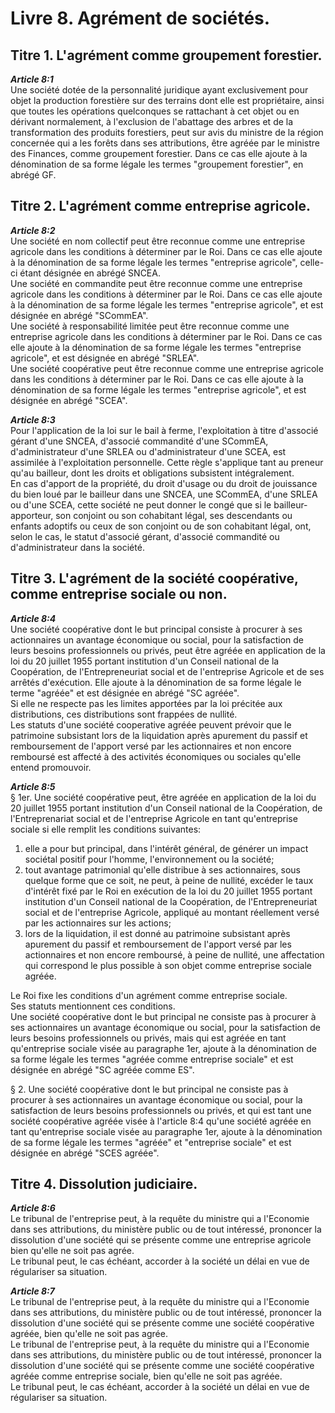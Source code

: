 # Livre 8. Agrément de sociétés.

## Titre 1. L'agrément comme groupement forestier.

***Article 8:1***  
Une société dotée de la personnalité juridique ayant exclusivement pour objet la production forestière sur des terrains dont elle est propriétaire, ainsi que toutes les opérations quelconques se rattachant à cet objet ou en dérivant normalement, à l'exclusion de l'abattage des arbres et de la transformation des produits forestiers, peut sur avis du ministre de la région concernée qui a les forêts dans ses attributions, être agréée par le ministre des Finances, comme groupement forestier. Dans ce cas elle ajoute à la dénomination de sa forme légale les termes "groupement forestier", en abrégé GF.

## Titre 2. L'agrément comme entreprise agricole.

***Article 8:2***  
Une société en nom collectif peut être reconnue comme une entreprise agricole dans les conditions à déterminer par le Roi. Dans ce cas elle ajoute à la dénomination de sa forme légale les termes "entreprise agricole", celle-ci étant désignée en abrégé SNCEA.  
Une société en commandite peut être reconnue comme une entreprise agricole dans les conditions à déterminer par le Roi. Dans ce cas elle ajoute à la dénomination de sa forme légale les termes "entreprise agricole", et est désignée en abrégé "SCommEA".  
Une société à responsabilité limitée peut être reconnue comme une entreprise agricole dans les conditions à déterminer par le Roi. Dans ce cas elle ajoute à la dénomination de sa forme légale les termes "entreprise agricole", et est désignée en abrégé "SRLEA".  
Une société coopérative peut être reconnue comme une entreprise agricole dans les conditions à déterminer par le Roi. Dans ce cas elle ajoute à la dénomination de sa forme légale les termes "entreprise agricole", et est désignée en abrégé "SCEA".

***Article 8:3***  
Pour l'application de la loi sur le bail à ferme, l'exploitation à titre d'associé gérant d'une SNCEA, d'associé commandité d'une SCommEA, d'administrateur d'une SRLEA ou d'administrateur d'une SCEA, est assimilée à l'exploitation personnelle. Cette règle s'applique tant au preneur qu'au bailleur, dont les droits et obligations subsistent intégralement.  
En cas d'apport de la propriété, du droit d'usage ou du droit de jouissance du bien loué par le bailleur dans une SNCEA, une SCommEA, d'une SRLEA ou d'une SCEA, cette société ne peut donner le congé que si le bailleur-apporteur, son conjoint ou son cohabitant légal, ses descendants ou enfants adoptifs ou ceux de son conjoint ou de son cohabitant légal, ont, selon le cas, le statut d'associé gérant, d'associé commandité ou d'administrateur dans la société.

## Titre 3. L'agrément de la société coopérative, comme entreprise sociale ou non.

***Article 8:4***  
Une société coopérative dont le but principal consiste à procurer à ses actionnaires un avantage économique ou social, pour la satisfaction de leurs besoins professionnels ou privés, peut être agréée en application de la loi du 20 juillet 1955 portant institution d'un Conseil national de la Coopération, de l'Entrepreneuriat social et de l'entreprise Agricole et de ses arrêtés d'exécution. Elle ajoute à la dénomination de sa forme légale le terme "agréée" et est désignée en abrégé "SC agréée".  
Si elle ne respecte pas les limites apportées par la loi précitée aux distributions, ces distributions sont frappées de nullité.  
Les statuts d'une société cooperative agréée peuvent prévoir que le patrimoine subsistant lors de la liquidation après apurement du passif et remboursement de l'apport versé par les actionnaires et non encore remboursé est affecté à des activités économiques ou sociales qu'elle entend promouvoir.

***Article 8:5***  
§ 1er. Une société coopérative peut, être agréée en application de la loi du 20 juillet 1955 portant institution d'un Conseil national de la Coopération, de l'Entreprenariat social et de l'entreprise Agricole en tant qu'entreprise sociale si elle remplit les conditions suivantes:  
1. elle a pour but principal, dans l'intérêt général, de générer un impact sociétal positif pour l'homme, l'environnement ou la société;  
2. tout avantage patrimonial qu'elle distribue à ses actionnaires, sous quelque forme que ce soit, ne peut, à peine de nullité, excéder le taux d'intérêt fixé par le Roi en exécution de la loi du 20 juillet 1955 portant institution d'un Conseil national de la Coopération, de l'Entrepreneuriat social et de l'entreprise Agricole, appliqué au montant réellement versé par les actionnaires sur les actions;  
3. lors de la liquidation, il est donné au patrimoine subsistant après apurement du passif et remboursement de l'apport versé par les actionnaires et non encore remboursé, à peine de nullité, une affectation qui correspond le plus possible à son objet comme entreprise sociale agréée.  

Le Roi fixe les conditions d'un agrément comme entreprise sociale.  
Ses statuts mentionnent ces conditions.  
Une société coopérative dont le but principal ne consiste pas à procurer à ses actionnaires un avantage économique ou social, pour la satisfaction de leurs besoins professionnels ou privés, mais qui est agréée en tant qu'entreprise sociale visée au paragraphe 1er, ajoute à la dénomination de sa forme légale les termes "agréée comme entreprise sociale" et est désignée en abrégé "SC agréée comme ES".  

§ 2. Une société coopérative dont le but principal ne consiste pas à procurer à ses actionnaires un avantage économique ou social, pour la satisfaction de leurs besoins professionnels ou privés, et qui est tant une société coopérative agréée visée à l'article 8:4 qu'une société agréée en tant qu'entreprise sociale visée au paragraphe 1er, ajoute à la dénomination de sa forme légale les termes "agréée" et "entreprise sociale" et est désignée en abrégé "SCES agréée".

## Titre 4. Dissolution judiciaire.

***Article 8:6***  
Le tribunal de l'entreprise peut, à la requête du ministre qui a l'Economie dans ses attributions, du ministère public ou de tout intéressé, prononcer la dissolution d'une société qui se présente comme une entreprise agricole bien qu'elle ne soit pas agrée.  
Le tribunal peut, le cas échéant, accorder à la société un délai en vue de régulariser sa situation.

***Article 8:7***  
Le tribunal de l'entreprise peut, à la requête du ministre qui a l'Economie dans ses attributions, du ministère public ou de tout intéressé, prononcer la dissolution d'une société qui se présente comme une société coopérative agréée, bien qu'elle ne soit pas agrée.  
Le tribunal de l'entreprise peut, à la requête du ministre qui a l'Economie dans ses attributions, du ministère public ou de tout intéressé, prononcer la dissolution d'une société qui se présente comme une société coopérative agréée comme entreprise sociale, bien qu'elle ne soit pas agréée.  
Le tribunal peut, le cas échéant, accorder à la société un délai en vue de régulariser sa situation.
